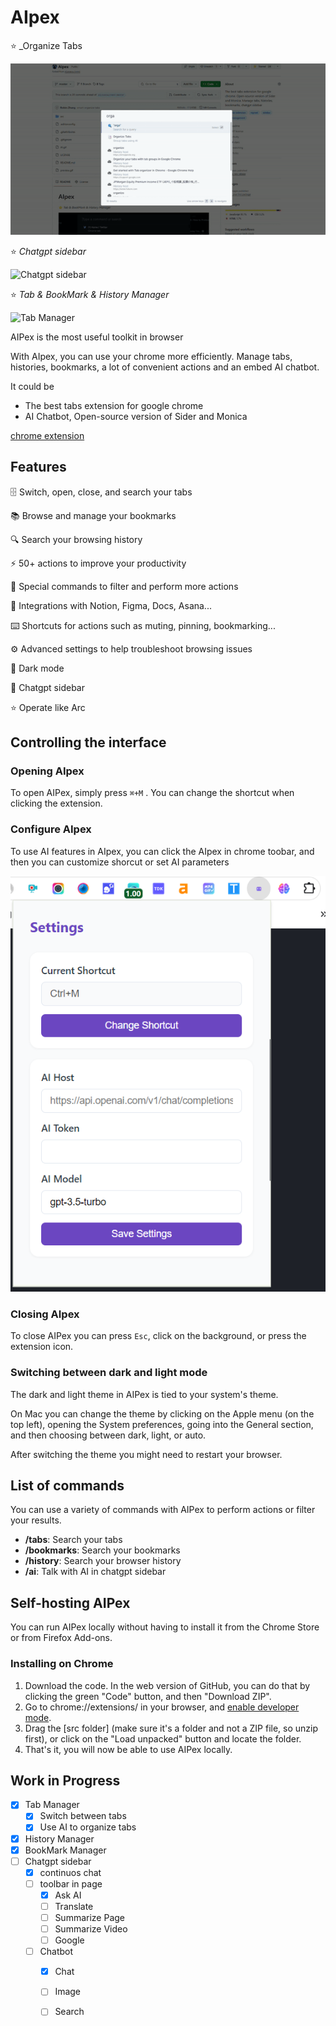 # AIpex

⭐ _Organize Tabs

![Smart Organize Tabs](organize-tabs.gif)

⭐ _Chatgpt sidebar_


![Chatgpt sidebar](AI.gif)

⭐ _Tab & BookMark & History Manager_

![Tab Manager](preview.gif)

AIPex is the most useful toolkit in browser

With AIpex, you can use your chrome more efficiently. Manage tabs, histories, bookmarks, a lot of convenient actions and an embed AI chatbot.

It could be

- The best tabs extension for google chrome
- AI Chatbot, Open-source version of Sider and Monica

[chrome extension](https://chromewebstore.google.com/detail/aipex-%E2%80%94%E2%80%94-tab-history-mana/iglkpadagfelcpmiidndgjgafpdifnke?hl=zh-CN&utm_source=ext_sidebar)

## Features

🗄 Switch, open, close, and search your tabs

📚 Browse and manage your bookmarks

🔍 Search your browsing history

⚡️ 50+ actions to improve your productivity

🔮 Special commands to filter and perform more actions

🧩 Integrations with Notion, Figma, Docs, Asana...

⌨️ Shortcuts for actions such as muting, pinning, bookmarking...

⚙️ Advanced settings to help troubleshoot browsing issues

🌙 Dark mode

🤖 Chatgpt sidebar

⭐ Operate like Arc

## Controlling the interface

### Opening AIpex

To open AIPex, simply press `⌘+M` . You can change the shortcut when clicking the extension.

### Configure AIpex

To use AI features in AIpex, you can click the AIpex in chrome toobar, and then you can customize shorcut or set AI parameters

![AIPex configure](src/screenshots/settings.png)

### Closing AIpex

To close AIPex you can press `Esc`, click on the background, or press the extension icon.

### Switching between dark and light mode

The dark and light theme in AIPex is tied to your system's theme.

On Mac you can change the theme by clicking on the Apple menu (on the top left), opening the System preferences, going into the General section, and then choosing between dark, light, or auto.

After switching the theme you might need to restart your browser.

## List of commands

You can use a variety of commands with AIPex to perform actions or filter your results.

- **/tabs**: Search your tabs
- **/bookmarks**: Search your bookmarks
- **/history**: Search your browser history
- **/ai**: Talk with AI in chatgpt sidebar

## Self-hosting AIPex

You can run AIPex locally without having to install it from the Chrome Store or from Firefox Add-ons.

### Installing on Chrome

1. Download the code. In the web version of GitHub, you can do that by clicking the green "Code" button, and then "Download ZIP".
2. Go to chrome://extensions/ in your browser, and [enable developer mode](https://developer.chrome.com/docs/extensions/mv2/faq/#:~:text=You%20can%20start%20by%20turning,a%20packaged%20extension%2C%20and%20more.).
3. Drag the [src folder] (make sure it's a folder and not a ZIP file, so unzip first), or click on the "Load unpacked" button and locate the folder.
4. That's it, you will now be able to use AIPex locally.

## Work in Progress

- [x] Tab Manager
  - [x] Switch between tabs
  - [x] Use AI to organize tabs
- [x] History Manager
- [x] BookMark Manager
- [ ] Chatgpt sidebar
  - [x] continuos chat
  - [ ] toolbar in page
    - [x] Ask AI
    - [ ] Translate
    - [ ] Summarize Page
    - [ ] Summarize Video
    - [ ] Google
  - [ ] Chatbot
    - [x] Chat
    - [ ] Image
    - [ ] Search



